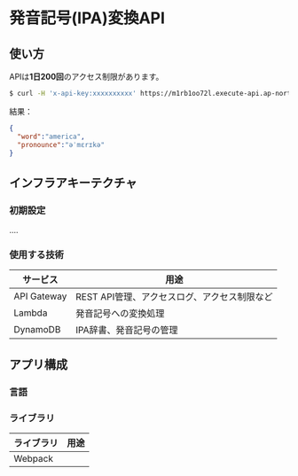# 発音記号(IPA)変換API

## 使い方
APIは**1日200回**のアクセス制限があります。

```sh
$ curl -H 'x-api-key:xxxxxxxxxx' https://m1rb1oo72l.execute-api.ap-northeast-1.amazonaws.com/v1?word=english
```

結果：
```json
{
  "word":"america",
  "pronounce":"əˈmɛrɪkə"
}
```

## インフラアキーテクチャ

### 初期設定
....

### 使用する技術
|サービス|用途|
|---|---|
API Gateway | REST API管理、アクセスログ、アクセス制限など
Lambda | 発音記号への変換処理
DynamoDB | IPA辞書、発音記号の管理 

## アプリ構成

### 言語

### ライブラリ
|ライブラリ|用途|
|---|---|
Webpack |
